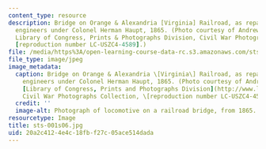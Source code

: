```yaml
---
content_type: resource
description: Bridge on Orange & Alexandria [Virginia] Railroad, as repaired by army
  engineers under Colonel Herman Haupt, 1865. (Photo courtesy of Andrew J. Russell.
  Library of Congress, Prints & Photographs Division, Civil War Photographs Collection,
  [reproduction number LC-USZC4-4589].)
file: /media/https%3A/open-learning-course-data-rc.s3.amazonaws.com/sts-001-technology-in-american-history-spring-2006/20a2c4124e4c18fbf27c05ace514dada_sts-001s06.jpg
file_type: image/jpeg
image_metadata:
  caption: Bridge on Orange & Alexandria \[Virginia\] Railroad, as repaired by army
    engineers under Colonel Herman Haupt, 1865. (Photo courtesy of Andrew J. Russell.
    [Library of Congress, Prints and Photographs Division](http://www.loc.gov/rr/print/pphome.html),
    Civil War Photographs Collection, \[reproduction number LC-USZC4-4589\].)
  credit: ''
  image-alt: Photograph of locomotive on a railroad bridge, from 1865.
resourcetype: Image
title: sts-001s06.jpg
uid: 20a2c412-4e4c-18fb-f27c-05ace514dada
---
```


